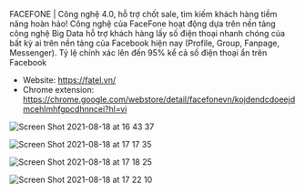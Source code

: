 FACEFONE | Công nghệ 4.0, hỗ trợ chốt sale, tìm kiếm khách hàng tiềm năng hoàn hảo!
Công nghệ của FaceFone hoạt động dựa trên nền tảng công nghệ Big Data hỗ trợ khách hàng lấy số điện thoại nhanh chóng của bất kỳ ai trên nền tảng của Facebook hiện nay (Profile, Group, Fanpage, Messenger). Tỷ lệ chính xác lên đến 95% kể cả số điện thoại ẩn trên Facebook

- Website: https://fatel.vn/
- Chrome extension: https://chrome.google.com/webstore/detail/facefonevn/kojdendcdoeejdmcehlmhfgpcdhnncei?hl=vi

![Screen Shot 2021-08-18 at 16 43 37](https://user-images.githubusercontent.com/5404069/129876520-7c6a7770-8c67-450a-a5f8-741984df4a66.png)

![Screen Shot 2021-08-18 at 17 17 35](https://user-images.githubusercontent.com/5404069/129882596-c667254a-d702-4075-ad79-c31f4a2b0f1c.png)

![Screen Shot 2021-08-18 at 17 18 25](https://user-images.githubusercontent.com/5404069/129882755-649c86d6-d2bf-4681-b0df-9aa76dc8445c.png)

![Screen Shot 2021-08-18 at 17 22 10](https://user-images.githubusercontent.com/5404069/129882776-9c4d245a-ac32-46b8-9458-b076e7442047.png)

